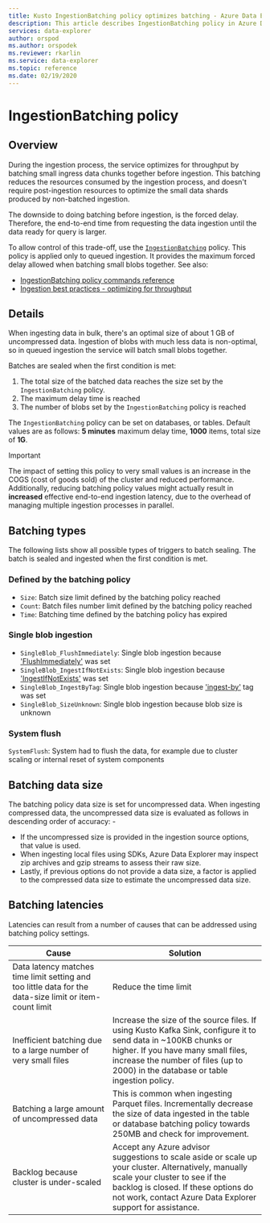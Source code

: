 ```yaml
---
title: Kusto IngestionBatching policy optimizes batching - Azure Data Explorer
description: This article describes IngestionBatching policy in Azure Data Explorer.
services: data-explorer
author: orspod
ms.author: orspodek
ms.reviewer: rkarlin
ms.service: data-explorer
ms.topic: reference
ms.date: 02/19/2020
---
```

# IngestionBatching policy

## Overview

During the ingestion process, the service optimizes for throughput by batching small ingress data chunks together before ingestion.
This batching reduces the resources consumed by the ingestion process, and doesn't require post-ingestion resources to optimize the small data shards produced by non-batched ingestion.

The downside to doing batching before ingestion, is the forced delay. Therefore, the end-to-end time from requesting the data ingestion until the data ready for query is larger.

To allow control of this trade-off, use the [`IngestionBatching`](batching-policy.md) policy.
This policy is applied only to queued ingestion. It provides the maximum forced delay allowed when batching small blobs together. See also:

* [IngestionBatching policy commands reference](../management/batching-policy.md)
* [Ingestion best practices - optimizing for throughput](../api/netfx/kusto-ingest-best-practices.md#optimizing-for-throughput)

## Details

When ingesting data in bulk, there's an optimal size of about 1 GB of uncompressed data. Ingestion of blobs with much less data is non-optimal, so in queued ingestion the service will batch small blobs together. 

Batches are sealed when the first condition is met:

1. The total size of the batched data reaches the size set by the `IngestionBatching` policy.
1. The maximum delay time is reached
1. The number of blobs set by the `IngestionBatching` policy is reached

The `IngestionBatching` policy can be set on databases, or tables. Default values are as follows: **5 minutes** maximum delay time, **1000** items, total size of **1G**.

> [!IMPORTANT]
> The impact of setting this policy to very small values is
> an increase in the COGS (cost of goods sold) of the cluster and reduced performance. Additionally,
> reducing batching policy values might actually result in **increased** effective
> end-to-end ingestion latency, due to the overhead of managing multiple ingestion
> processes in parallel.

## Batching types

The following lists show all possible types of triggers to batch sealing. The batch is sealed and ingested when the first condition is met.

### Defined by the batching policy

* `Size`: Batch size limit defined by the batching policy reached
* `Count`: Batch files number limit defined by the batching policy reached
* `Time`: Batching time defined by the batching policy has expired

### Single blob ingestion

* `SingleBlob_FlushImmediately`: Single blob ingestion because ['FlushImmediately'](../api/netfx/kusto-ingest-client-reference.md#class-kustoqueuedingestionproperties) was set
* `SingleBlob_IngestIfNotExists`: Single blob ingestion because ['IngestIfNotExists'](../../ingestion-properties.md#ingestion-properties) was set
* `SingleBlob_IngestByTag`: Single blob ingestion because ['ingest-by'](extents-overview.md#ingest-by-extent-tags) tag was set
* `SingleBlob_SizeUnknown`: Single blob ingestion because blob size is unknown

### System flush

`SystemFlush`: System had to flush the data, for example due to cluster scaling or internal reset of system components

## Batching data size

The batching policy data size is set for uncompressed data. When ingesting compressed data, the uncompressed data size is evaluated as follows in descending order of accuracy:
          -
* If the uncompressed size is provided in the ingestion source options, that value is used.
* When ingesting local files using SDKs, Azure Data Explorer may inspect zip archives and gzip streams to assess their raw size.
* Lastly, if previous options do not provide a data size, a factor is applied to the compressed data size to estimate the uncompressed data size.

## Batching latencies

Latencies can result from a number of causes that can be addressed using batching policy settings. 

| Cause | Solution |
| --- | --- |
| Data latency matches time limit setting and too little data for the data-size limit or item-count limit | Reduce the time limit |
| Inefficient batching due to a large number of very small files | Increase the size of the source files. If using Kusto Kafka Sink, configure it to send data in ~100KB chunks or higher. If you have many small files, increase the number of files (up to 2000) in the database or table ingestion policy. |
| Batching a large amount of uncompressed data | This is common when ingesting Parquet files. Incrementally decrease the size of data ingested in the table or database batching policy towards 250MB and check for improvement. |
| Backlog because cluster is under-scaled | Accept any Azure advisor suggestions to scale aside or scale up your cluster. Alternatively, manually scale your cluster to see if the backlog is closed. If these options do not work, contact Azure Data Explorer support for assistance. |

